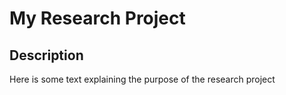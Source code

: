 # My Research Project

## Description

Here is some text explaining the purpose of the research project
